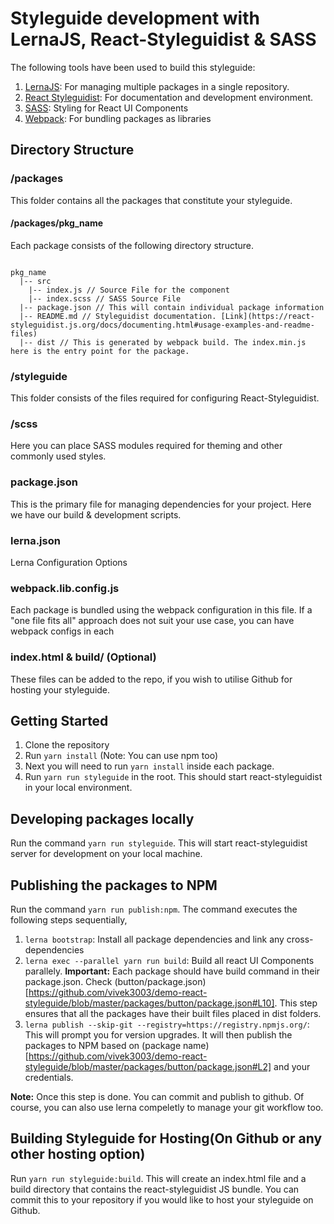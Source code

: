 # Styleguide development with LernaJS, React-Styleguidist & SASS

The following tools have been used to build this styleguide:
1. [LernaJS](https://lernajs.io/): For managing multiple packages in a single repository.
2. [React Styleguidist](https://react-styleguidist.js.org/): For documentation and development environment.
3. [SASS](https://sass-lang.com/): Styling for React UI Components
4. [Webpack](https://webpack.js.org/): For bundling packages as libraries

## Directory Structure
### /packages
This folder contains all the packages that constitute your styleguide.

#### /packages/pkg_name
Each package consists of the following directory structure.
```

pkg_name
  |-- src
    |-- index.js // Source File for the component
    |-- index.scss // SASS Source File
  |-- package.json // This will contain individual package information
  |-- README.md // Styleguidist documentation. [Link](https://react-styleguidist.js.org/docs/documenting.html#usage-examples-and-readme-files)
  |-- dist // This is generated by webpack build. The index.min.js here is the entry point for the package.

```

### /styleguide
This folder consists of the files required for configuring React-Styleguidist.

### /scss
Here you can place SASS modules required for theming and other commonly used styles.

### package.json
This is the primary file for managing dependencies for your project. Here we have our build & development scripts.

### lerna.json
Lerna Configuration Options

### webpack.lib.config.js
Each package is bundled using the webpack configuration in this file. If a "one file fits all" approach does not suit your use case, you can have webpack configs in each

### index.html & build/ (Optional)
These files can be added to the repo, if you wish to utilise Github for hosting your styleguide.

## Getting Started
1. Clone the repository
2. Run `yarn install` (Note: You can use npm too)
3. Next you will need to run `yarn install` inside each package.
4. Run `yarn run styleguide` in the root. This should start react-styleguidist in your local environment.

## Developing packages locally
Run the command `yarn run styleguide`. This will start react-styleguidist server for development on your local machine.

## Publishing the packages to NPM
Run the command `yarn run publish:npm`. The command executes the following steps sequentially,

1. `lerna bootstrap`: Install all package dependencies and link any cross-dependencies
2. `lerna exec --parallel yarn run build`: Build all react UI Components parallely. **Important:** Each package should have build command in their package.json. Check (button/package.json)[https://github.com/vivek3003/demo-react-styleguide/blob/master/packages/button/package.json#L10]. This step ensures that all the packages have their built files placed in dist folders.
3. `lerna publish --skip-git --registry=https://registry.npmjs.org/`: This will prompt you for version upgrades. It will then publish the packages to NPM based on (package name)[https://github.com/vivek3003/demo-react-styleguide/blob/master/packages/button/package.json#L2] and your credentials.

**Note:** Once this step is done. You can commit and publish to github. Of course, you can also use lerna compeletly to manage your git workflow too.

## Building Styleguide for Hosting(On Github or any other hosting option)
Run `yarn run styleguide:build`. This will create an index.html file and a build directory that contains the react-styleguidist JS bundle. You can commit this to your repository if you would like to host your styleguide on Github.

